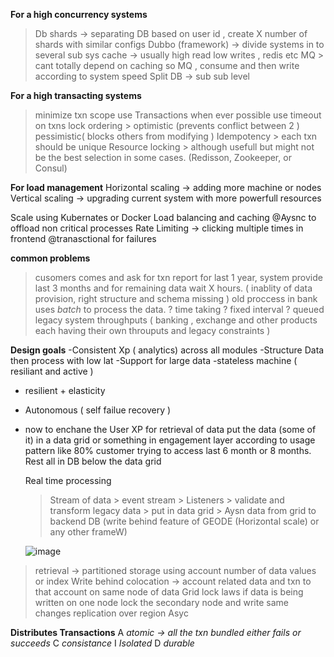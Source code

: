 **For a high concurrency systems**

> Db shards -> separating DB based on user id , create X number of shards with similar configs
> Dubbo (framework) -> divide systems in to several sub sys
> cache -> usually high read low writes , redis etc
> MQ  > cant totally depend on caching so MQ , consume and then write according to system speed
> Split DB  -> sub sub level

**For a high transacting systems**
>minimize txn scope
>use Transactions when ever possible
>use timeout on txns
>lock ordering > optimistic (prevents conflict between 2 )  pessimistic( blocks others from modifying )
>Idempotency > each txn should be unique 
Resource locking > although usefull but might not be the best selection in some cases.  (Redisson, Zookeeper, or Consul)

**For load management**
Horizontal scaling -> adding more machine or nodes 
Vertical scaling -> upgrading current system with more powerfull resources 

Scale  using Kubernates or Docker
Load balancing and caching 
@Aysnc to offload non critical processes 
Rate Limiting -> clicking multiple times in frontend 
@tranasctional for failures 

**common problems**
>cusomers comes and ask for txn report for last 1 year, system provide last 3 months and for remaining data wait X hours.
( inablity of data provision, right structure and schema missing ) 
>old proccess in bank uses *batch* to process the data. ? time taking ? fixed interval ? queued
> legacy system throughputs ( banking , exchange and other products each having their own throuputs and legacy constraints ) 

**Design goals**
-Consistent Xp ( analytics) across all modules 
-Structure Data then process with low lat
-Support for large data 
-stateless machine ( resiliant and active ) 
- resilient + elasticity
- Autonomous ( self failue recovery )
- now to enchane the User XP for retrieval of data put the data (some of it) in a data grid or something  in engagement layer according to usage pattern
  like 80%  customer trying to access last 6 month or 8 months. Rest all in DB below the data grid

  Real time processing
  > Stream of data  > event stream > Listeners > validate and transform legacy data > put in data grid >  Aysn data from grid to backend DB (write behind feature of GEODE (Horizontal scale) or any other frameW)
  
  ![image](https://github.com/user-attachments/assets/bd6db368-0762-4064-a386-f57d144aca32)

> retrieval -> partitioned storage using account number of data values or index
> Write behind
> colocation -> account related data and txn to that account on same node of data Grid
> lock laws  if data is being written on one node lock the secondary node  and write same changes
> replication over region Asyc



**Distributes Transactions** 
A *atomic ->  all the txn bundled either fails or succeeds* C *consistance* I *Isolated* D *durable* 


  
